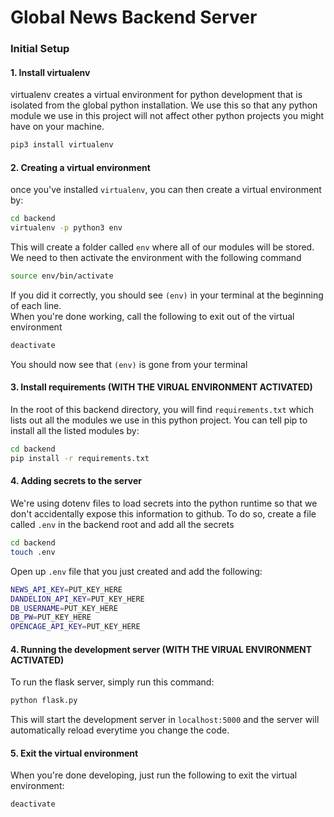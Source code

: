 # Global News Backend Server

### Initial Setup
#### 1. Install virtualenv
virtualenv creates a virtual environment for python development that is isolated from the global python installation. We use this so that any python module we use in this project will not affect other python projects you might have on your machine.
```bash
pip3 install virtualenv
```

#### 2. Creating a virtual environment
once you've installed `virtualenv`, you can then create a virtual environment by:
```bash
cd backend
virtualenv -p python3 env
```
This will create a folder called `env` where all of our modules will be stored.\
We need to then activate the environment with the following command
```bash
source env/bin/activate
```
If you did it correctly, you should see `(env)` in your terminal at the beginning of each line.\
When you're done working, call the following to exit out of the virtual environment
```bash
deactivate
```
You should now see that `(env)` is gone from your terminal

#### 3. Install requirements **(WITH THE VIRUAL ENVIRONMENT ACTIVATED)**
In the root of this backend directory, you will find `requirements.txt` which lists out all the modules we use in this python project. You can tell pip to install all the listed modules by:
```bash
cd backend
pip install -r requirements.txt
```

#### 4. Adding secrets to the server
We're using dotenv files to load secrets into the python runtime so that we don't accidentally expose this information to github. To do so, create a file called `.env` in the backend root and add all the secrets
```bash
cd backend
touch .env
```
Open up `.env` file that you just created and add the following:
```bash
NEWS_API_KEY=PUT_KEY_HERE
DANDELION_API_KEY=PUT_KEY_HERE
DB_USERNAME=PUT_KEY_HERE
DB_PW=PUT_KEY_HERE
OPENCAGE_API_KEY=PUT_KEY_HERE
```

#### 4. Running the development server **(WITH THE VIRUAL ENVIRONMENT ACTIVATED)**
To run the flask server, simply run this command:
```bash
python flask.py
```
This will start the development server in `localhost:5000` and the server will automatically reload everytime you change the code.

#### 5. Exit the virtual environment
When you're done developing, just run the following to exit the virtual environment:
```bash
deactivate
```